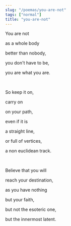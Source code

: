 ```yaml
---
slug: "/poemas/you-are-not"
tags: ["normal"]
title: "you-are-not"
---
```

You are not

as a whole body

better than nobody,

you don't have to be,

you are what you are.

&nbsp;

So keep it on,

carry on

on your path,

even if it is

a straight line,

or full of vertices,

a non euclidean track.

&nbsp;

Believe that you will

reach your destination,

as you have nothing

but your faith,

but not the esoteric one,

but the innermost latent.